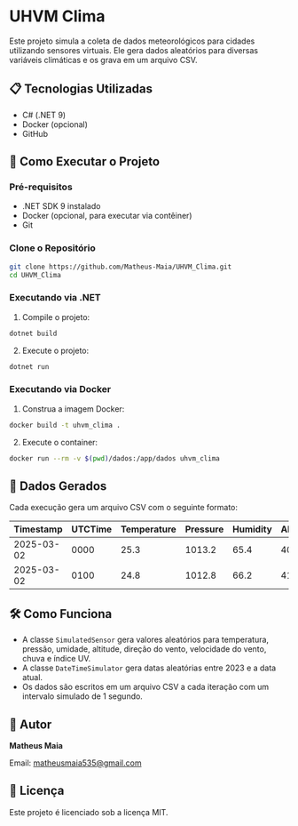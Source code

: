 # UHVM Clima

Este projeto simula a coleta de dados meteorológicos para cidades utilizando sensores virtuais. Ele gera dados aleatórios para diversas variáveis climáticas e os grava em um arquivo CSV.

## 📋 Tecnologias Utilizadas
- C# (.NET 9)
- Docker (opcional)
- GitHub

## 🔌 Como Executar o Projeto

### Pré-requisitos
- .NET SDK 9 instalado
- Docker (opcional, para executar via contêiner)
- Git

### Clone o Repositório
```bash
git clone https://github.com/Matheus-Maia/UHVM_Clima.git
cd UHVM_Clima
```

### Executando via .NET

1. Compile o projeto:
```bash
dotnet build
```

2. Execute o projeto:
```bash
dotnet run
```

### Executando via Docker

1. Construa a imagem Docker:
```bash
docker build -t uhvm_clima .
```

2. Execute o container:
```bash
docker run --rm -v $(pwd)/dados:/app/dados uhvm_clima
```

## 📄 Dados Gerados
Cada execução gera um arquivo CSV com o seguinte formato:

| Timestamp    | UTCTime | Temperature | Pressure | Humidity | Altitude | WindDirection | WindSpeed | Rainfall | UVIndex |
|-------------|---------|-------------|----------|----------|----------|---------------|-----------|----------|---------|
| 2025-03-02  | 0000    | 25.3        | 1013.2   | 65.4     | 400      | 90.5         | 15.3      | 0.0      | 3.2     |
| 2025-03-02  | 0100    | 24.8        | 1012.8   | 66.2     | 410      | 95.0         | 14.8      | 0.0      | 2.8     |

## 🛠️ Como Funciona
- A classe `SimulatedSensor` gera valores aleatórios para temperatura, pressão, umidade, altitude, direção do vento, velocidade do vento, chuva e índice UV.
- A classe `DateTimeSimulator` gera datas aleatórias entre 2023 e a data atual.
- Os dados são escritos em um arquivo CSV a cada iteração com um intervalo simulado de 1 segundo.

## 🚀 Autor
**Matheus Maia**

Email: matheusmaia535@gmail.com

## 📄 Licença
Este projeto é licenciado sob a licença MIT.

